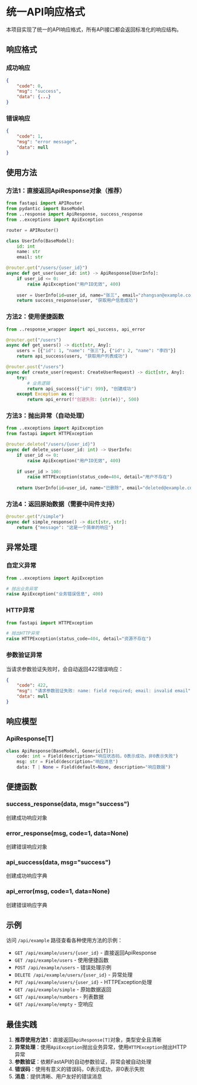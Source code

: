 # 统一API响应格式

本项目实现了统一的API响应格式，所有API接口都会返回标准化的响应结构。

## 响应格式

### 成功响应
```json
{
    "code": 0,
    "msg": "success",
    "data": {...}
}
```

### 错误响应
```json
{
    "code": 1,
    "msg": "error message",
    "data": null
}
```

## 使用方法

### 方法1：直接返回ApiResponse对象（推荐）

```python
from fastapi import APIRouter
from pydantic import BaseModel
from ..response import ApiResponse, success_response
from ..exceptions import ApiException

router = APIRouter()

class UserInfo(BaseModel):
    id: int
    name: str
    email: str

@router.get("/users/{user_id}")
async def get_user(user_id: int) -> ApiResponse[UserInfo]:
    if user_id <= 0:
        raise ApiException("用户ID无效", 400)
    
    user = UserInfo(id=user_id, name="张三", email="zhangsan@example.com")
    return success_response(user, "获取用户信息成功")
```

### 方法2：使用便捷函数

```python
from ..response_wrapper import api_success, api_error

@router.get("/users")
async def get_users() -> dict[str, Any]:
    users = [{"id": 1, "name": "张三"}, {"id": 2, "name": "李四"}]
    return api_success(users, "获取用户列表成功")

@router.post("/users")
async def create_user(request: CreateUserRequest) -> dict[str, Any]:
    try:
        # 业务逻辑
        return api_success({"id": 999}, "创建成功")
    except Exception as e:
        return api_error(f"创建失败: {str(e)}", 500)
```

### 方法3：抛出异常（自动处理）

```python
from ..exceptions import ApiException
from fastapi import HTTPException

@router.delete("/users/{user_id}")
async def delete_user(user_id: int) -> UserInfo:
    if user_id <= 0:
        raise ApiException("用户ID无效", 400)
    
    if user_id > 100:
        raise HTTPException(status_code=404, detail="用户不存在")
    
    return UserInfo(id=user_id, name="已删除", email="deleted@example.com")
```

### 方法4：返回原始数据（需要中间件支持）

```python
@router.get("/simple")
async def simple_response() -> dict[str, str]:
    return {"message": "这是一个简单的响应"}
```

## 异常处理

### 自定义异常
```python
from ..exceptions import ApiException

# 抛出业务异常
raise ApiException("业务错误信息", 400)
```

### HTTP异常
```python
from fastapi import HTTPException

# 抛出HTTP异常
raise HTTPException(status_code=404, detail="资源不存在")
```

### 参数验证异常
当请求参数验证失败时，会自动返回422错误响应：
```json
{
    "code": 422,
    "msg": "请求参数验证失败: name: field required; email: invalid email",
    "data": null
}
```

## 响应模型

### ApiResponse[T]
```python
class ApiResponse(BaseModel, Generic[T]):
    code: int = Field(description="响应状态码，0表示成功，非0表示失败")
    msg: str = Field(description="响应消息")
    data: T | None = Field(default=None, description="响应数据")
```

## 便捷函数

### success_response(data, msg="success")
创建成功响应对象

### error_response(msg, code=1, data=None)
创建错误响应对象

### api_success(data, msg="success")
创建成功响应字典

### api_error(msg, code=1, data=None)
创建错误响应字典

## 示例

访问 `/api/example` 路径查看各种使用方法的示例：

- `GET /api/example/users/{user_id}` - 直接返回ApiResponse
- `GET /api/example/users` - 使用便捷函数
- `POST /api/example/users` - 错误处理示例
- `DELETE /api/example/users/{user_id}` - 异常处理
- `PUT /api/example/users/{user_id}` - HTTPException处理
- `GET /api/example/simple` - 原始数据返回
- `GET /api/example/numbers` - 列表数据
- `GET /api/example/empty` - 空响应

## 最佳实践

1. **推荐使用方法1**：直接返回`ApiResponse[T]`对象，类型安全且清晰
2. **异常处理**：使用`ApiException`抛出业务异常，使用`HTTPException`抛出HTTP异常
3. **参数验证**：依赖FastAPI的自动参数验证，异常会被自动处理
4. **错误码**：使用有意义的错误码，0表示成功，非0表示失败
5. **消息**：提供清晰、用户友好的错误消息 